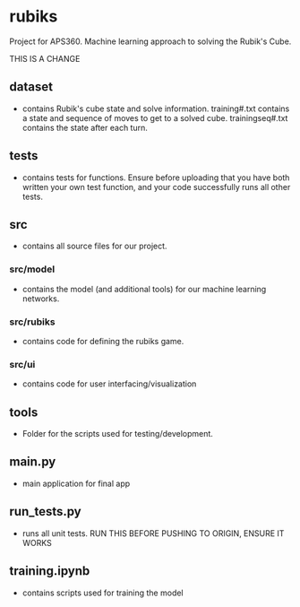 # rubiks
Project for APS360. Machine learning approach to solving the Rubik's Cube. 

THIS IS A CHANGE

## dataset
* contains Rubik's cube state and solve information. training#.txt contains a state and sequence of moves
to get to a solved cube. trainingseq#.txt contains the state after each turn. 

## __tests__
* contains tests for functions. Ensure before uploading that you have both written your own test function, 
and your code successfully runs all other tests. 

## src
* contains all source files for our project. 
### src/model
* contains the model (and additional tools) for our machine learning networks. 
### src/rubiks 
* contains code for defining the rubiks game. 
### src/ui
* contains code for user interfacing/visualization 

## tools 
* Folder for the scripts used for testing/development.

## main.py 
* main application for final app
## run_tests.py
* runs all unit tests. RUN THIS BEFORE PUSHING TO ORIGIN, ENSURE IT WORKS
## training.ipynb 
* contains scripts used for training the model